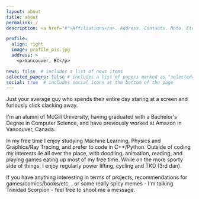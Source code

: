 ```yaml
---
layout: about
title: about
permalink: /
description: <a href="#">Affiliations</a>. Address. Contacts. Moto. Etc.

profile:
  align: right
  image: profile_pic.jpg
  address: >
    <p>Vancouver, BC</p>

news: false  # includes a list of news items
selected_papers: false # includes a list of papers marked as "selected={true}"
social: true  # includes social icons at the bottom of the page
---
```


Just your average guy who spends their entire day staring at a screen and furiously click clacking away.

I'm an alumni of McGill University, having graduated with a Bachelor's Degree in Computer Science, and have previously worked at Amazon in Vancouver, Canada.

In my free time I enjoy studying Machine Learning, Physics and Graphics/Ray Tracing, and prefer to code in C++/Python.
Outside of coding my interests lie all over the place, with doodling, animation, reading, and playing games eating up most of my free time. While on the more sporty side of things, I enjoy regularly power lifting, cycling and TKD (3rd dan).

If you have anything interesting in terms of projects, recommendations for games/comics/books/etc. , or some really spicy memes - I'm talking Trinidad Scorpion - feel free to shoot me a message.
